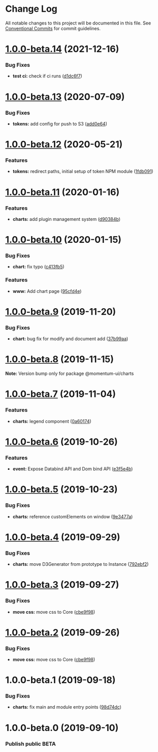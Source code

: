 # Change Log

All notable changes to this project will be documented in this file.
See [Conventional Commits](https://conventionalcommits.org) for commit guidelines.

# [1.0.0-beta.14](https://github.com/momentum-design/momentum-ui/compare/@momentum-ui/charts@1.0.0-beta.13...@momentum-ui/charts@1.0.0-beta.14) (2021-12-16)


### Bug Fixes

* **test ci:** check if ci runs ([d1dc6f7](https://github.com/momentum-design/momentum-ui/commit/d1dc6f7949b2be87ee194a817d64e089321d4fe9))





# [1.0.0-beta.13](https://github.com/momentum-design/momentum-ui/compare/@momentum-ui/charts@1.0.0-beta.12...@momentum-ui/charts@1.0.0-beta.13) (2020-07-09)


### Bug Fixes

* **tokens:** add config for push to S3 ([add0e64](https://github.com/momentum-design/momentum-ui/commit/add0e6444ed55ba034dabcd3852f5e12f73c5635))





# [1.0.0-beta.12](https://github.com/momentum-design/momentum-ui/compare/@momentum-ui/charts@1.0.0-beta.11...@momentum-ui/charts@1.0.0-beta.12) (2020-05-21)


### Features

* **tokens:** redirect paths, initial setup of token NPM module ([1fdb091](https://github.com/momentum-design/momentum-ui/commit/1fdb09137b6b986d4ebc4077596ac13d7a7fd9cc))





# [1.0.0-beta.11](https://github.com/momentum-design/momentum-ui/compare/@momentum-ui/charts@1.0.0-beta.10...@momentum-ui/charts@1.0.0-beta.11) (2020-01-16)


### Features

* **charts:** add plugin management system ([d90384b](https://github.com/momentum-design/momentum-ui/commit/d90384b))





# [1.0.0-beta.10](https://github.com/momentum-design/momentum-ui/compare/@momentum-ui/charts@1.0.0-beta.9...@momentum-ui/charts@1.0.0-beta.10) (2020-01-15)


### Bug Fixes

* **chart:** fix typo ([c413fb5](https://github.com/momentum-design/momentum-ui/commit/c413fb5))


### Features

* **www:** Add chart page ([95cfd4e](https://github.com/momentum-design/momentum-ui/commit/95cfd4e))





# [1.0.0-beta.9](https://github.com/momentum-design/momentum-ui/compare/@momentum-ui/charts@1.0.0-beta.8...@momentum-ui/charts@1.0.0-beta.9) (2019-11-20)


### Bug Fixes

* **chart:** bug fix for modify and document add ([37b99aa](https://github.com/momentum-design/momentum-ui/commit/37b99aa))





# [1.0.0-beta.8](https://github.com/momentum-design/momentum-ui/compare/@momentum-ui/charts@1.0.0-beta.7...@momentum-ui/charts@1.0.0-beta.8) (2019-11-15)

**Note:** Version bump only for package @momentum-ui/charts





# [1.0.0-beta.7](https://github.com/momentum-design/momentum-ui/compare/@momentum-ui/charts@1.0.0-beta.6...@momentum-ui/charts@1.0.0-beta.7) (2019-11-04)


### Features

* **charts:** legend component ([0a60174](https://github.com/momentum-design/momentum-ui/commit/0a60174))





# [1.0.0-beta.6](https://github.com/momentum-design/momentum-ui/compare/@momentum-ui/charts@1.0.0-beta.5...@momentum-ui/charts@1.0.0-beta.6) (2019-10-26)


### Features

* **event:** Expose Databind API and Dom bind API ([e3f5e4b](https://github.com/momentum-design/momentum-ui/commit/e3f5e4b))





# [1.0.0-beta.5](https://github.com/momentum-design/momentum-ui/compare/@momentum-ui/charts@1.0.0-beta.4...@momentum-ui/charts@1.0.0-beta.5) (2019-10-23)


### Bug Fixes

* **charts:** reference customElements on window ([9e3477a](https://github.com/momentum-design/momentum-ui/commit/9e3477a))





# [1.0.0-beta.4](https://github.com/momentum-design/momentum-ui/compare/@momentum-ui/charts@1.0.0-beta.3...@momentum-ui/charts@1.0.0-beta.4) (2019-09-29)


### Bug Fixes

* **charts:** move D3Generator from prototype to Instance ([792ebf2](https://github.com/momentum-design/momentum-ui/commit/792ebf2))





# [1.0.0-beta.3](https://github.com/momentum-design/momentum-ui/compare/@momentum-ui/charts@1.0.0-beta.1...@momentum-ui/charts@1.0.0-beta.3) (2019-09-27)


### Bug Fixes

* **move css:** move css to Core ([cbe9f98](https://github.com/momentum-design/momentum-ui/commit/cbe9f98))





# [1.0.0-beta.2](https://github.com/momentum-design/momentum-ui/compare/@momentum-ui/charts@1.0.0-beta.1...@momentum-ui/charts@1.0.0-beta.2) (2019-09-26)


### Bug Fixes

* **move css:** move css to Core ([cbe9f98](https://github.com/momentum-design/momentum-ui/commit/cbe9f98))





# 1.0.0-beta.1 (2019-09-18)


### Bug Fixes

* **charts:** fix main and module entry points ([98d74dc](https://github.com/momentum-design/momentum-ui/commit/98d74dc))





# 1.0.0-beta.0 (2019-09-10)

### Publish public BETA
